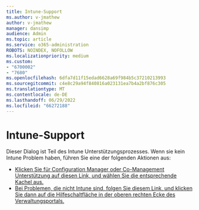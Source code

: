 ```yaml
---
title: Intune-Support
ms.author: v-jmathew
author: v-jmathew
manager: dansimp
audience: Admin
ms.topic: article
ms.service: o365-administration
ROBOTS: NOINDEX, NOFOLLOW
ms.localizationpriority: medium
ms.custom:
- "6700002"
- "7680"
ms.openlocfilehash: 6dfa7d11f15edad6628a69f984b5c37210213993
ms.sourcegitcommit: c4e8c29a94f840816a023131ea7b4a2bf876c305
ms.translationtype: MT
ms.contentlocale: de-DE
ms.lasthandoff: 06/29/2022
ms.locfileid: "66272188"
---
```

# <a name="intune-support"></a>Intune-Support

Dieser Dialog ist Teil des Intune Unterstützungsprozesses. Wenn sie kein Intune Problem haben, führen Sie eine der folgenden Aktionen aus:

- [Klicken Sie für Configuration Manager oder Co-Management Unterstützung auf diesen Link, und wählen Sie die entsprechende Kachel aus.](https://endpoint.microsoft.com/#blade/Microsoft_Intune_DeviceSettings/SupportMenu/helpSupport)
- [Bei Problemen, die nicht Intune sind, folgen Sie diesem Link, und klicken Sie dann auf die Hilfeschaltfläche in der oberen rechten Ecke des Verwaltungsportals.](https://admin.microsoft.com/Adminportal/Home?source=applauncher#/support/requests)
